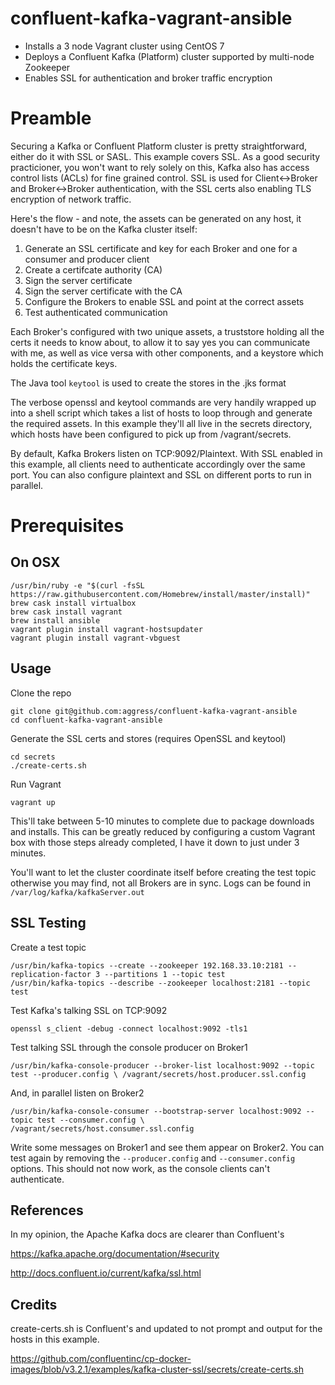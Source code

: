 # confluent-kafka-vagrant-ansible

* Installs a 3 node Vagrant cluster using CentOS 7
* Deploys a Confluent Kafka (Platform) cluster supported by multi-node Zookeeper
* Enables SSL for authentication and broker traffic encryption

# Preamble

Securing a Kafka or Confluent Platform cluster is pretty straightforward, either do it with SSL or SASL.  This example covers
SSL. As a good security practicioner, you won't want to rely solely on this, Kafka also has access control lists (ACLs) for fine
grained control. SSL is used for Client<->Broker and Broker<->Broker authentication, with the SSL certs also enabling TLS encryption
of network traffic.

Here's the flow - and note, the assets can be generated on any host, it doesn't have to be on the Kafka cluster itself:

1. Generate an SSL certificate and key for each Broker and one for a consumer and producer client
2. Create a certifcate authority (CA)
3. Sign the server certificate
4. Sign the server certificate with the CA
5. Configure the Brokers to enable SSL and point at the correct assets
6. Test authenticated communication

Each Broker's configured with two unique assets, a truststore holding all the certs it needs to know about, to allow it to say
yes you can communicate with me, as well as vice versa with other components, and a keystore which holds the certificate keys.

The Java tool `keytool` is used to create the stores in the .jks format

The verbose openssl and keytool commands are very handily wrapped up into a shell script which takes a list of hosts to loop
through and generate the required assets.  In this example they'll all live in the secrets directory, which hosts have been
configured to pick up from /vagrant/secrets.

By default, Kafka Brokers listen on TCP:9092/Plaintext. With SSL enabled in this example, all clients need to authenticate
accordingly over the same port. You can also configure plaintext and SSL on different ports to run in parallel.

# Prerequisites

## On OSX
```
/usr/bin/ruby -e "$(curl -fsSL https://raw.githubusercontent.com/Homebrew/install/master/install)"
brew cask install virtualbox
brew cask install vagrant
brew install ansible
vagrant plugin install vagrant-hostsupdater
vagrant plugin install vagrant-vbguest
```

## Usage

Clone the repo

```
git clone git@github.com:aggress/confluent-kafka-vagrant-ansible
cd confluent-kafka-vagrant-ansible
```

Generate the SSL certs and stores (requires OpenSSL and keytool)
```
cd secrets
./create-certs.sh
```

Run Vagrant

`vagrant up`

This'll take between 5-10 minutes to complete due to package downloads and installs. This can be greatly reduced
by configuring a custom Vagrant box with those steps already completed, I have it down to just under 3 minutes.

You'll want to let the cluster coordinate itself before creating the test topic otherwise you may find, not all
Brokers are in sync.  Logs can be found in `/var/log/kafka/kafkaServer.out`

## SSL Testing

Create a test topic
```
/usr/bin/kafka-topics --create --zookeeper 192.168.33.10:2181 --replication-factor 3 --partitions 1 --topic test
/usr/bin/kafka-topics --describe --zookeeper localhost:2181 --topic test
```

Test Kafka's talking SSL on TCP:9092

`openssl s_client -debug -connect localhost:9092 -tls1`

Test talking SSL through the console producer on Broker1

`/usr/bin/kafka-console-producer --broker-list localhost:9092 --topic test --producer.config \ /vagrant/secrets/host.producer.ssl.config`

And, in parallel listen on Broker2

`/usr/bin/kafka-console-consumer --bootstrap-server localhost:9092 --topic test --consumer.config \ /vagrant/secrets/host.consumer.ssl.config`

Write some messages on Broker1 and see them appear on Broker2. You can test again by removing the `--producer.config` and `--consumer.config`
options. This should not now work, as the console clients can't authenticate.


## References

In my opinion, the Apache Kafka docs are clearer than Confluent's

https://kafka.apache.org/documentation/#security

http://docs.confluent.io/current/kafka/ssl.html

## Credits

create-certs.sh is Confluent's and updated to not prompt and output for the hosts in this example.

https://github.com/confluentinc/cp-docker-images/blob/v3.2.1/examples/kafka-cluster-ssl/secrets/create-certs.sh